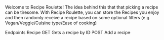 Welcome to Recipe Roulette! The idea behind this that that picking a recipe can be tiresome. With Recipe Roulette, you can store the Recipes you enjoy and then randomly receive a recipe based on some optional filters (e.g. Vegan/Veggie/Cuisine type/Ease of cooking)

Endpoints
Recipe
GET
    Gets a recipe by ID
POST
    Add a recipe
    